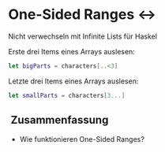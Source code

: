 # One-Sided Ranges ↔️

Nicht verwechseln mit Infinite Lists für Haskel

Erste drei Items eines Arrays auslesen:

```swift
let bigParts = characters[..<3]
```

Letzte drei Items eines Arrays auslesen:

```swift
let smallParts = characters[3...]
```

##  Zusammenfassung
- Wie funktionieren One-Sided Ranges?